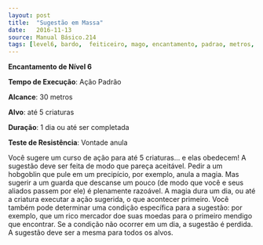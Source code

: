 ```yaml
---
layout: post
title:  "Sugestão em Massa"
date:   2016-11-13
source: Manual Básico.214
tags: [level6, bardo,  feiticeiro, mago, encantamento, padrao, metros, criatura, dia, vontade, anula]
---
```


**Encantamento de Nível 6**

**Tempo de Execução**: Ação Padrão

**Alcance**: 30 metros

**Alvo**: até 5 criaturas

**Duração**: 1 dia ou até ser completada

**Teste de Resistência**: Vontade anula

Você sugere um curso de ação para até 5 criaturas... e elas obedecem! 
A sugestão deve ser feita de modo que pareça aceitável. 
Pedir a um hobgoblin que pule em um precipício, por exemplo, anula a magia. Mas sugerir a um guarda que descanse um pouco (de modo que você e seus aliados passem por ele) é plenamente razoável.
A magia dura um dia, ou até a criatura executar a ação sugerida, o que acontecer  primeiro. Você também pode determinar uma condição específica para a sugestão: 
por exemplo, que um rico mercador doe suas moedas para o primeiro mendigo que encontrar. Se a condição não ocorrer em um dia, a sugestão é perdida.
A sugestão deve ser a  mesma para todos os alvos.
